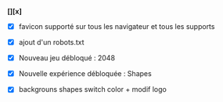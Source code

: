 __**[][x]**__

- [x] favicon supporté sur tous les navigateur et tous les supports

- [x] ajout d'un robots.txt

- [x] Nouveau jeu débloqué : 2048

- [x] Nouvelle expérience débloquée : Shapes

- [x] backgrouns shapes switch color + modif logo